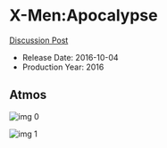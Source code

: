 # X-Men:Apocalypse

[Discussion Post](https://www.avsforum.com/threads/bass-eq-for-filtered-movies.2995212/post-56811920)

* Release Date: 2016-10-04
* Production Year: 2016

## Atmos

![img 0](https://i.imgur.com/UTWkWWR.jpg)

![img 1](https://i.imgur.com/y6swtYM.png)

